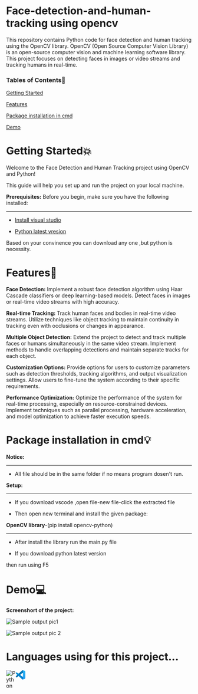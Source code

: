 # Face-detection-and-human-tracking using opencv 

This repository contains Python code for face detection and human tracking using the OpenCV library. OpenCV (Open Source Computer Vision Library) is an open-source computer vision and machine learning software library. This project focuses on detecting faces in images or video streams and tracking humans in real-time.


### Tables of Contents📜

[Getting Started](#getting-started)

[Features](#Features)

[Package installation in cmd](#Package-installation-in-cmd)

[Demo](#demo)

# Getting Started💥

Welcome to the Face Detection and Human Tracking project using OpenCV and Python! 

This guide will help you set up and run the project on your local machine.

**Prerequisites:**
Before you begin, make sure you have the following installed:

***
* [Install visual studio](https://code.visualstudio.com/)

* [Python latest vresion](https://python.org/)

Based on your convinence you can download any one ,but python is necessity.

# Features💫

**Face Detection:** Implement a robust face detection algorithm using Haar Cascade classifiers or deep learning-based models. Detect faces in images or real-time video streams with high accuracy.

**Real-time Tracking:** Track human faces and bodies in real-time video streams. Utilize techniques like object tracking to maintain continuity in tracking even with occlusions or changes in appearance.

**Multiple Object Detection:** Extend the project to detect and track multiple faces or humans simultaneously in the same video stream. Implement methods to handle overlapping detections and maintain separate tracks for each object.

**Customization Options:** Provide options for users to customize parameters such as detection thresholds, tracking algorithms, and output visualization settings. Allow users to fine-tune the system according to their specific requirements.

**Performance Optimization:** Optimize the performance of the system for real-time processing, especially on resource-constrained devices. Implement techniques such as parallel processing, hardware acceleration, and model optimization to achieve faster execution speeds.

# Package installation in cmd💡

**Notice:**
***
   * All file should be in the same folder if no means program dosen't run.
   
**Setup:**

***
* If you download vscode ,open file-new file-click the extracted file

* Then open new terminal and install the given package:

**OpenCV library**-(pip install opencv-python)

***
* After install the library run the main.py file 

* If you download python latest version 

then run using F5

# Demo💻
**Screenshort of the project:**

![Sample output pic1](https://github.com/Dhanushharish/Face-detection-and-human-tracking/assets/91535902/0d2b14ca-ff09-4537-8e7c-fe5591daeab8)

![Sample output pic 2](https://github.com/Dhanushharish/Face-detection-and-human-tracking/assets/91535902/7bfd7009-6c09-43ae-9e61-aad801a999c9)



# Languages using for this project...

[<img align="left" alt="Python" width="26px" src="https://upload.wikimedia.org/wikipedia/commons/thumb/c/c3/Python-logo-notext.svg/600px-Python-logo-notext.svg.png" />](https://python.org/)
[<img align="left" alt="Visual Studio Code" width="26px" src="https://raw.githubusercontent.com/github/explore/80688e429a7d4ef2fca1e82350fe8e3517d3494d/topics/visual-studio-code/visual-studio-code.png" />](https://code.visualstudio.com/)
